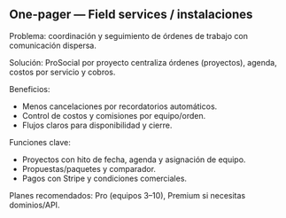 ## One-pager — Field services / instalaciones

Problema: coordinación y seguimiento de órdenes de trabajo con comunicación dispersa.

Solución: ProSocial por proyecto centraliza órdenes (proyectos), agenda, costos por servicio y cobros.

Beneficios:
- Menos cancelaciones por recordatorios automáticos.
- Control de costos y comisiones por equipo/orden.
- Flujos claros para disponibilidad y cierre.

Funciones clave:
- Proyectos con hito de fecha, agenda y asignación de equipo.
- Propuestas/paquetes y comparador.
- Pagos con Stripe y condiciones comerciales.

Planes recomendados: Pro (equipos 3–10), Premium si necesitas dominios/API.
